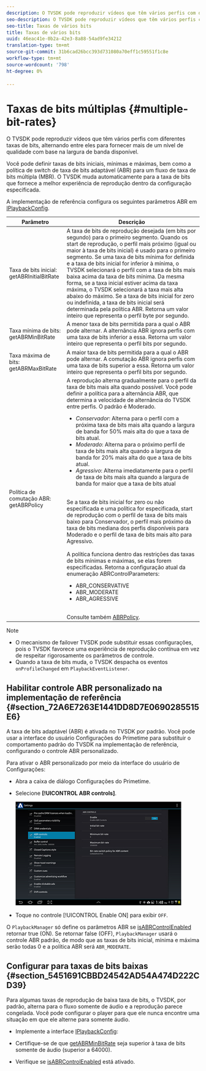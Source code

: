 ```yaml
---
description: O TVSDK pode reproduzir vídeos que têm vários perfis com diferentes taxas de bits, alternando entre eles para fornecer mais de um nível de qualidade com base na largura de banda disponível.
seo-description: O TVSDK pode reproduzir vídeos que têm vários perfis com diferentes taxas de bits, alternando entre eles para fornecer mais de um nível de qualidade com base na largura de banda disponível.
seo-title: Taxas de vários bits
title: Taxas de vários bits
uuid: 46eac41e-0b2a-42e3-8a88-54ad9fe34212
translation-type: tm+mt
source-git-commit: 31b6cad26bcc393d731080a70eff1c59551f1c8e
workflow-type: tm+mt
source-wordcount: '798'
ht-degree: 0%

---
```



# Taxas de bits múltiplas {#multiple-bit-rates}

O TVSDK pode reproduzir vídeos que têm vários perfis com diferentes taxas de bits, alternando entre eles para fornecer mais de um nível de qualidade com base na largura de banda disponível.

Você pode definir taxas de bits iniciais, mínimas e máximas, bem como a política de switch de taxa de bits adaptável (ABR) para um fluxo de taxa de bits múltipla (MBR). O TVSDK muda automaticamente para a taxa de bits que fornece a melhor experiência de reprodução dentro da configuração especificada.

A implementação de referência configura os seguintes parâmetros ABR em [IPlaybackConfig](https://help.adobe.com/en_US/primetime/api/reference_implementation/android/javadoc/com/adobe/primetime/reference/config/IPlaybackConfig.html).

| Parâmetro | Descrição |
|--- |--- |
| Taxa de bits inicial:  getABRInitialBitRate | A taxa de bits de reprodução desejada (em bits por segundo) para o primeiro segmento. Quando os start de reprodução, o perfil mais próximo (igual ou maior à taxa de bits inicial) é usado para o primeiro segmento.  Se uma taxa de bits mínima for definida e a taxa de bits inicial for inferior à mínima, o TVSDK selecionará o perfil com a taxa de bits mais baixa acima da taxa de bits mínima. Da mesma forma, se a taxa inicial estiver acima da taxa máxima, o TVSDK selecionará a taxa mais alta abaixo do máximo. Se a taxa de bits inicial for zero ou indefinida, a taxa de bits inicial será determinada pela política ABR.  Retorna um valor inteiro que representa o perfil byte por segundo. |
| Taxa mínima de bits:  getABRMinBitRate | A menor taxa de bits permitida para a qual o ABR pode alternar. A alternância ABR ignora perfis com uma taxa de bits inferior a essa. Retorna um valor inteiro que representa o perfil bits por segundo. |
| Taxa máxima de bits:  getABRMaxBitRate | A maior taxa de bits permitida para a qual o ABR pode alternar. A comutação ABR ignora perfis com uma taxa de bits superior a essa. Retorna um valor inteiro que representa o perfil bits por segundo. |
| Política de comutação ABR:  getABRPolicy | A reprodução alterna gradualmente para o perfil da taxa de bits mais alta quando possível. Você pode definir a política para a alternância ABR, que determina a velocidade de alternância do TVSDK entre perfis. O padrão é Moderado. <ul><li>*Conservador*: Alterna para o perfil com a próxima taxa de bits mais alta quando a largura de banda for 50% mais alta do que a taxa de bits atual. </li><li>*Moderado*: Alterna para o próximo perfil de taxa de bits mais alta quando a largura de banda for 20% mais alta do que a taxa de bits atual.</li><li>*Agressivo*: Alterna imediatamente para o perfil de taxa de bits mais alta quando a largura de banda for maior que a taxa de bits atual</li></ul><br/>Se a taxa de bits inicial for zero ou não especificada e uma política for especificada, start de reprodução com o perfil de taxa de bits mais baixo para Conservador, o perfil mais próximo da taxa de bits mediana dos perfis disponíveis para Moderado e o perfil de taxa de bits mais alto para Agressivo.<br/><br/>A política funciona dentro das restrições das taxas de bits mínimas e máximas, se elas forem especificadas.  Retorna a configuração atual da enumeração ABRControlParameters: <ul><li>ABR_CONSERVATIVE</li><li>ABR_MODERATE </li><li>ABR_AGRESSIVE</li></ul><br>Consulte também  [ABRPolicy](https://help.adobe.com/en_US/primetime/api/psdk/javadoc/com/adobe/mediacore/ABRControlParameters.ABRPolicy.html). |

>[!NOTE]
>
>* O mecanismo de failover TVSDK pode substituir essas configurações, pois o TVSDK favorece uma experiência de reprodução contínua em vez de respeitar rigorosamente os parâmetros de controle.
>* Quando a taxa de bits muda, o TVSDK despacha os eventos `onProfileChanged` em `PlaybackEventListener`.


## Habilitar controle ABR personalizado na implementação de referência {#section_72A6E7263E1441DD8D7E0690285515E6}

A taxa de bits adaptável (ABR) é ativada no TVSDK por padrão. Você pode usar a interface do usuário Configurações do Primetime para substituir o comportamento padrão do TVSDK na implementação de referência, configurando o controle ABR personalizado.

Para ativar o ABR personalizado por meio da interface do usuário de Configurações:

* Abra a caixa de diálogo Configurações do Primetime.
* Selecione **[!UICONTROL ABR controls]**.

   ![](assets/abr-configuration.jpg)

* Toque no controle [!UICONTROL Enable ON] para exibir `OFF`.

O `PlaybackManager` só define os parâmetros ABR se [isABRControlEnabled](https://help.adobe.com/en_US/primetime/api/reference_implementation/android/javadoc/com/adobe/primetime/reference/config/IPlaybackConfig.html) retornar true (ON). Se retornar false (OFF), `PlaybackManager` usará o controle ABR padrão, de modo que as taxas de bits inicial, mínima e máxima serão todas 0 e a política ABR será `ABR_MODERATE`.

## Configurar para taxas de bits baixas {#section_5451691CBBD24542AD54A474D222CD39}

Para algumas taxas de reprodução de baixa taxa de bits, o TVSDK, por padrão, alterna para o fluxo somente de áudio e a reprodução parece congelada. Você pode configurar o player para que ele nunca encontre uma situação em que ele alterne para somente áudio.

* Implemente a interface [IPlaybackConfig](https://help.adobe.com/en_US/primetime/api/reference_implementation/android/javadoc/com/adobe/primetime/reference/config/IPlaybackConfig.html):

* Certifique-se de que [getABRMinBitRate](https://help.adobe.com/en_US/primetime/api/reference_implementation/android/javadoc/com/adobe/primetime/reference/config/IPlaybackConfig.html#getABRMinBitRate()) seja superior à taxa de bits somente de áudio (superior a 64000).
* Verifique se [isABRControlEnabled](https://help.adobe.com/en_US/primetime/api/reference_implementation/android/javadoc/com/adobe/primetime/reference/config/IPlaybackConfig.html#isABRControlEnabled()) está ativado.